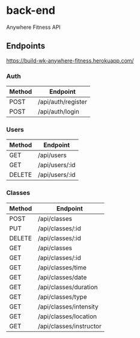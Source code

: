 # back-end

Anywhere Fitness API

## Endpoints

https://build-wk-anywhere-fitness.herokuapp.com/

### Auth

| Method | Endpoint           |
| ------ | ------------------ |
| POST   | /api/auth/register |
| POST   | /api/auth/login    |

### Users

| Method | Endpoint       |
| ------ | -------------- |
| GET    | /api/users     |
| GET    | /api/users/:id |
| DELETE | /api/users/:id |

### Classes

| Method | Endpoint                |
| ------ | ----------------------- |
| POST   | /api/classes            |
| PUT    | /api/classes/:id        |
| DELETE | /api/classes/:id        |
| GET    | /api/classes            |
| GET    | /api/classes/:id        |
| GET    | /api/classes/time       |
| GET    | /api/classes/date       |
| GET    | /api/classes/duration   |
| GET    | /api/classes/type       |
| GET    | /api/classes/intensity  |
| GET    | /api/classes/location   |
| GET    | /api/classes/instructor |
